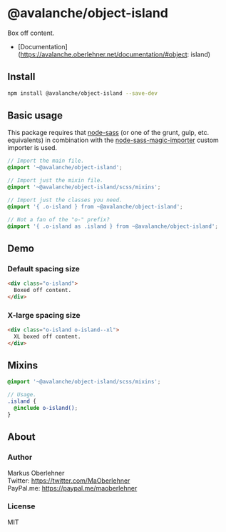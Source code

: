 # @avalanche/object-island
Box off content.

- [Documentation](https://avalanche.oberlehner.net/documentation/#object: island)

## Install
```bash
npm install @avalanche/object-island --save-dev
```

## Basic usage
This package requires that [node-sass](https://github.com/sass/node-sass) (or one of the grunt, gulp, etc. equivalents) in combination with the [node-sass-magic-importer](https://github.com/maoberlehner/node-sass-magic-importer) custom importer is used.

```scss
// Import the main file.
@import '~@avalanche/object-island';

// Import just the mixin file.
@import '~@avalanche/object-island/scss/mixins';

// Import just the classes you need.
@import '{ .o-island } from ~@avalanche/object-island';

// Not a fan of the "o-" prefix?
@import '{ .o-island as .island } from ~@avalanche/object-island';
```

## Demo
### Default spacing size
```html
<div class="o-island">
  Boxed off content.
</div>
```

### X-large spacing size
```html
<div class="o-island o-island--xl">
  XL boxed off content.
</div>
```

## Mixins
```scss
@import '~@avalanche/object-island/scss/mixins';

// Usage.
.island {
  @include o-island();
}
```

## About
### Author
Markus Oberlehner  
Twitter: https://twitter.com/MaOberlehner  
PayPal.me: https://paypal.me/maoberlehner

### License
MIT
